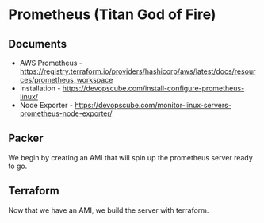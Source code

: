 # Prometheus (Titan God of Fire)

## Documents

- AWS Prometheus - https://registry.terraform.io/providers/hashicorp/aws/latest/docs/resources/prometheus_workspace
- Installation - https://devopscube.com/install-configure-prometheus-linux/
- Node Exporter - https://devopscube.com/monitor-linux-servers-prometheus-node-exporter/

## Packer
We begin by creating an AMI that will spin up the prometheus server ready to go.  

## Terraform
Now that we have an AMI, we build the server with terraform.


